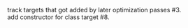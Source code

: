 track targets that got added by later optimization passes #3.  
add constructor for class target #8.  

